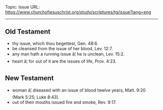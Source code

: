 Topic: Issue
URL: https://www.churchofjesuschrist.org/study/scriptures/tg/issue?lang=eng

---

## Old Testament

- thy issue, which thou begettest, Gen. 48:6.
- be cleansed from the issue of her blood, Lev. 12:7.
- any man hath a running issue â¦ he is unclean, Lev. 15:2.
- heart â¦ for out of it are the issues of life, Prov. 4:23.

## New Testament

- woman â¦ diseased with an issue of blood twelve years, Matt. 9:20 (Mark 5:25; Luke 8:43).
- out of their mouths issued fire and smoke, Rev. 9:17.


